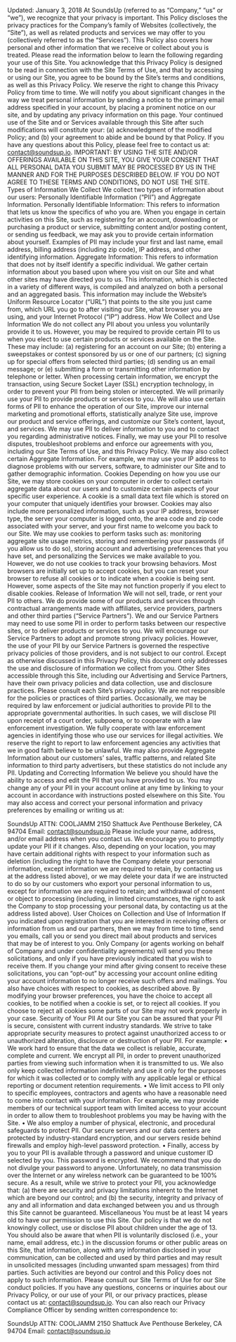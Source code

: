 Updated: January 3, 2018
At SoundsUp (referred to as “Company,” “us” or “we”), we recognize that your privacy is important. This Policy discloses the privacy practices for the Company’s family of Websites (collectively, the “Site”), as well as related products and services we may offer to you (collectively referred to as the “Services”). This Policy also covers how personal and other information that we receive or collect about you is treated. Please read the information below to learn the following regarding your use of this Site.
You acknowledge that this Privacy Policy is designed to be read in connection with the Site Terms of Use, and that by accessing or using our Site, you agree to be bound by the Site’s terms and conditions, as well as this Privacy Policy.
We reserve the right to change this Privacy Policy from time to time. We will notify you about significant changes in the way we treat personal information by sending a notice to the primary email address specified in your account, by placing a prominent notice on our site, and by updating any privacy information on this page. Your continued use of the Site and or Services available through this Site after such modifications will constitute your: (a) acknowledgment of the modified Policy; and (b) your agreement to abide and be bound by that Policy.
If you have any questions about this Policy, please feel free to contact us at: contact@soundsup.io.
IMPORTANT: BY USING THE SITE AND/OR OFFERINGS AVAILABLE ON THIS SITE, YOU GIVE YOUR CONSENT THAT ALL PERSONAL DATA YOU SUBMIT MAY BE PROCESSED BY US IN THE MANNER AND FOR THE PURPOSES DESCRIBED BELOW. IF YOU DO NOT AGREE TO THESE TERMS AND CONDITIONS, DO NOT USE THE SITE.
Types of Information We Collect
We collect two types of information about our users: Personally Identifiable Information (“PII”) and Aggregate Information.
Personally Identifiable Information: This refers to information that lets us know the specifics of who you are. When you engage in certain activities on this Site, such as registering for an account, downloading or purchasing a product or service, submitting content and/or posting content, or sending us feedback, we may ask you to provide certain information about yourself.
Examples of PII may include your first and last name, email address, billing address (including zip code), IP address, and other identifying information.
Aggregate Information: This refers to information that does not by itself identify a specific individual. We gather certain information about you based upon where you visit on our Site and what other sites may have directed you to us. This information, which is collected in a variety of different ways, is compiled and analyzed on both a personal and an aggregated basis. This information may include the Website’s Uniform Resource Locator (“URL”) that points to the site you just came from, which URL you go to after visiting our Site, what browser you are using, and your Internet Protocol (“IP”) address.
How We Collect and Use Information
We do not collect any PII about you unless you voluntarily provide it to us. However, you may be required to provide certain PII to us when you elect to use certain products or services available on the Site. These may include: (a) registering for an account on our Site; (b) entering a sweepstakes or contest sponsored by us or one of our partners; (c) signing up for special offers from selected third parties; (d) sending us an email message; or (e) submitting a form or transmitting other information by telephone or letter. When processing certain information, we encrypt the transaction, using Secure Socket Layer (SSL) encryption technology, in order to prevent your PII from being stolen or intercepted.
We will primarily use your PII to provide products or services to you. We will also use certain forms of PII to enhance the operation of our Site, improve our internal marketing and promotional efforts, statistically analyze Site use, improve our product and service offerings, and customize our Site’s content, layout, and services. We may use PII to deliver information to you and to contact you regarding administrative notices. Finally, we may use your PII to resolve disputes, troubleshoot problems and enforce our agreements with you, including our Site Terms of Use, and this Privacy Policy.
We may also collect certain Aggregate Information. For example, we may use your IP address to diagnose problems with our servers, software, to administer our Site and to gather demographic information.
Cookies
Depending on how you use our Site, we may store cookies on your computer in order to collect certain aggregate data about our users and to customize certain aspects of your specific user experience. A cookie is a small data text file which is stored on your computer that uniquely identifies your browser. Cookies may also include more personalized information, such as your IP address, browser type, the server your computer is logged onto, the area code and zip code associated with your server, and your first name to welcome you back to our Site. We may use cookies to perform tasks such as: monitoring aggregate site usage metrics, storing and remembering your passwords (if you allow us to do so), storing account and advertising preferences that you have set, and personalizing the Services we make available to you. However, we do not use cookies to track your browsing behaviors. Most browsers are initially set up to accept cookies, but you can reset your browser to refuse all cookies or to indicate when a cookie is being sent. However, some aspects of the Site may not function properly if you elect to disable cookies.
Release of Information
We will not sell, trade, or rent your PII to others. We do provide some of our products and services through contractual arrangements made with affiliates, service providers, partners and other third parties (“Service Partners”). We and our Service Partners may need to use some PII in order to perform tasks between our respective sites, or to deliver products or services to you. We will encourage our Service Partners to adopt and promote strong privacy policies. However, the use of your PII by our Service Partners is governed the respective privacy policies of those providers, and is not subject to our control. Except as otherwise discussed in this Privacy Policy, this document only addresses the use and disclosure of information we collect from you. Other Sites accessible through this Site, including our Advertising and Service Partners, have their own privacy policies and data collection, use and disclosure practices. Please consult each Site’s privacy policy. We are not responsible for the policies or practices of third parties.
Occasionally, we may be required by law enforcement or judicial authorities to provide PII to the appropriate governmental authorities. In such cases, we will disclose PII upon receipt of a court order, subpoena, or to cooperate with a law enforcement investigation. We fully cooperate with law enforcement agencies in identifying those who use our services for illegal activities. We reserve the right to report to law enforcement agencies any activities that we in good faith believe to be unlawful.
We may also provide Aggregate Information about our customers’ sales, traffic patterns, and related Site information to third party advertisers, but these statistics do not include any PII.
Updating and Correcting Information
We believe you should have the ability to access and edit the PII that you have provided to us. You may change any of your PII in your account online at any time by linking to your account in accordance with instructions posted elsewhere on this Site. You may also access and correct your personal information and privacy preferences by emailing or writing us at:

SoundsUp
ATTN: COOLJAMM
2150 Shattuck Ave Penthouse
Berkeley, CA 94704
Email: contact@soundsup.io
Please include your name, address, and/or email address when you contact us.
We encourage you to promptly update your PII if it changes. Also, depending on your location, you may have certain additional rights with respect to your information such as deletion (including the right to have the Company delete your personal information, except information we are required to retain, by contacting us at the address listed above), or we may delete your data if we are instructed to do so by our customers who export your personal information to us, except for information we are required to retain; and withdrawal of consent or object to processing (including, in limited circumstances, the right to ask the Company to stop processing your personal data, by contacting us at the address listed above).
User Choices on Collection and Use of Information
If you indicated upon registration that you are interested in receiving offers or information from us and our partners, then we may from time to time, send you emails, call you or send you direct mail about products and services that may be of interest to you. Only Company (or agents working on behalf of Company and under confidentiality agreements) will send you these solicitations, and only if you have previously indicated that you wish to receive them. If you change your mind after giving consent to receive these solicitations, you can “opt-out” by accessing your account online editing your account information to no longer receive such offers and mailings.
You also have choices with respect to cookies, as described above. By modifying your browser preferences, you have the choice to accept all cookies, to be notified when a cookie is set, or to reject all cookies. If you choose to reject all cookies some parts of our Site may not work properly in your case.
Security of Your PII
At our Site you can be assured that your PII is secure, consistent with current industry standards. We strive to take appropriate security measures to protect against unauthorized access to or unauthorized alteration, disclosure or destruction of your PII. For example:
• We work hard to ensure that the data we collect is reliable, accurate, complete and current. We encrypt all PII, in order to prevent unauthorized parties from viewing such information when it is transmitted to us. We also only keep collected information indefinitely and use it only for the purposes for which it was collected or to comply with any applicable legal or ethical reporting or document retention requirements.
• We limit access to PII only to specific employees, contractors and agents who have a reasonable need to come into contact with your information. For example, we may provide members of our technical support team with limited access to your account in order to allow them to troubleshoot problems you may be having with the Site.
• We also employ a number of physical, electronic, and procedural safeguards to protect PII. Our secure servers and our data centers are protected by industry-standard encryption, and our servers reside behind firewalls and employ high-level password protection.
• Finally, access by you to your PII is available through a password and unique customer ID selected by you. This password is encrypted. We recommend that you do not divulge your password to anyone.
Unfortunately, no data transmission over the Internet or any wireless network can be guaranteed to be 100% secure. As a result, while we strive to protect your PII, you acknowledge that: (a) there are security and privacy limitations inherent to the Internet which are beyond our control; and (b) the security, integrity and privacy of any and all information and data exchanged between you and us through this Site cannot be guaranteed.
Miscellaneous
You must be at least 14 years old to have our permission to use this Site. Our policy is that we do not knowingly collect, use or disclose PII about children under the age of 13.
You should also be aware that when PII is voluntarily disclosed (i.e., your name, email address, etc.) in the discussion forums or other public areas on this Site, that information, along with any information disclosed in your communication, can be collected and used by third parties and may result in unsolicited messages (including unwanted spam messages) from third parties. Such activities are beyond our control and this Policy does not apply to such information. Please consult our Site Terms of Use for our Site conduct policies.
If you have any questions, concerns or inquiries about our Privacy Policy, or our use of your PII, or our privacy practices, please contact us at: contact@soundsup.io. You can also reach our Privacy Compliance Officer by sending written correspondence to:

SoundsUp
ATTN: COOLJAMM
2150 Shattuck Ave Penthouse
Berkeley, CA 94704
Email: contact@soundsup.io